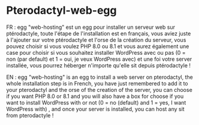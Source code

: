 # Pterodactyl-web-egg
FR :
egg "web-hosting" est un egg pour installer un serveur web sur ptérodactyle,
toute l'étape de l'installation est en français, vous aviez juste à l'ajouter sur votre ptérodactyle et l'orse de la création du serveur, vous pouvez choisir si vous voulez PHP 8.0 ou 8.1 et vous aurez également une case pour choisir si vous souhaitez installer WordPress avec ou pas (0 = non (par default) et 1 = oui, je veux WordPress avec) et une foi votre server installée, vous pourrez héberger n'importe qu'elle sit depuis ptérodactyle !



EN :
egg "web-hosting" is an egg to install a web server on pterodactyl,
the whole installation step is in French, you have just remembered to add it to your pterodactyl and the orse of the creation of the server, you can choose if you want PHP 8.0 or 8.1 and you will also have a box for choose if you want to install WordPress with or not (0 = no (default) and 1 = yes, I want WordPress with) , and once your server is installed, you can host any sit from pterodactyle !
